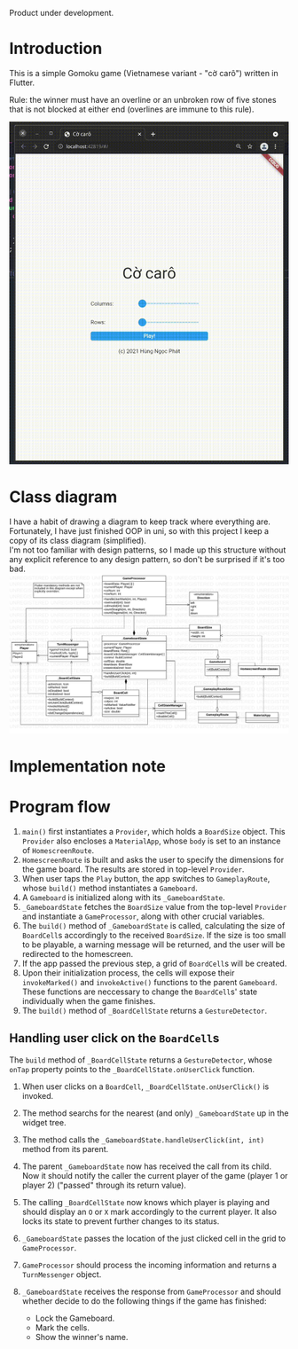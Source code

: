 Product under development.

# Introduction
This is a simple Gomoku game (Vietnamese variant - "cờ carô") written in Flutter.

Rule: the winner must have an overline or an unbroken row of five stones that is not blocked at either end (overlines are immune to this rule). <br>

![demo](extra/demo.gif)

# Class diagram
I have a habit of drawing a diagram to keep track where everything are. Fortunately, I have just finished OOP in  uni, so with this project I keep a copy of its class diagram (simplified). <br>
I'm not too familiar with design patterns, so I made up this structure without any explicit reference to any design pattern, so don't be surprised if it's too bad.
![class-diagram](extra/ClassDiagram.jpg)

# Implementation note
# Program flow
1. `main()` first instantiates a `Provider`, which holds a `BoardSize` object. This `Provider` also encloses a `MaterialApp`, whose `body` is set to an instance of `HomescreenRoute`.
2. `HomescreenRoute` is built and asks the user to specify the dimensions for the game board. The results are stored in top-level `Provider`.
3. When user taps the `Play` button, the app switches to `GameplayRoute`, whose `build()` method instantiates a `Gameboard`.
4. A `Gameboard` is initialized along with its `_GameboardState`.
5. `_GameboardState` fetches the `BoardSize` value from the top-level `Provider` and instantiate a `GameProcessor`, along with other crucial variables.
6. The `build()` method of `_GameboardState` is called, calculating the size of `BoardCell`s accordingly to the received `BoardSize`. If the size is too small to be playable, a warning message will be returned, and the user will be redirected to the homescreen.
7. If the app passed the previous step, a grid of `BoardCell`s will be created.
8. Upon their initialization process, the cells will expose their `invokeMarked()` and `invokeActive()` functions to the parent `Gameboard`. These functions are neccessary to change the `BoardCell`s' state individually when the game finishes. 
9. The `build()` method of `_BoardCellState` returns a `GestureDetector`.


<!-- 1. `main()` initializes a `MaterialApp` object, which then creates a `HomescreenRoute`, eventually becoming the home widget.
2. `HomescreenRoute` asks the user to specify dimensions for the game board. The results are saved to the `globals` library.
3. After the "Play" button is clicked, a new `GameplayRoute` is created and laid out to the UI.
4. `GameplayRoute`'s build method returns a `Scaffold`, whose body is an instance of `GameBoard`.
5. `_GameboardState` reads the board dimensions from `globals` and initalizes a grid of `BoardCell`s accordingly. If the cells are too small to be playable, an exception will be raised and the program will return back to `HomescreenRoute`. -->

## Handling user click on the `BoardCell`s
The `build` method of `_BoardCellState` returns a `GestureDetector`, whose `onTap` property points to the `_BoardCellState.onUserClick` function.
1. When user clicks on a `BoardCell`, `_BoardCellState.onUserClick()` is invoked.
2. The method searchs for the nearest (and only) `_GameboardState` up in the widget tree.
3. The method calls the `_GameboardState.handleUserClick(int, int)` method from its parent.
4. The parent `_GameboardState` now has received the call from its child. Now it should notify the caller the current player of the game (player 1 or player 2) ("passed" through its return value).
5. The calling `_BoardCellState` now knows which player is playing and should display an `O` or `X` mark accordingly to the current player. It also locks its state to prevent further changes to its status.

6. `_GameboardState` passes the location of the just clicked cell in the grid to `GameProcessor`.
7. `GameProcessor` should process the incoming information and returns a `TurnMessenger` object.
8. `_GameboardState` receives the response from `GameProcessor` and should whether decide to do the following things if the game has finished:
    - Lock the Gameboard.
    - Mark the cells.
    - Show the winner's name.
